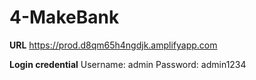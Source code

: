 # 4-MakeBank

**URL**
https://prod.d8qm65h4ngdjk.amplifyapp.com

**Login credential**
Username: admin
Password: admin1234
